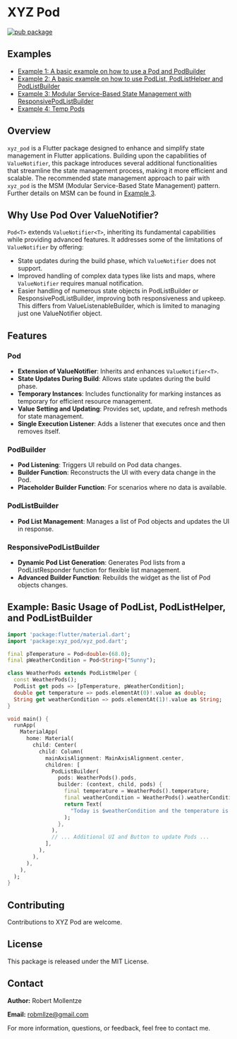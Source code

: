 # XYZ Pod

[![pub package](https://img.shields.io/pub/v/xyz_pod.svg)](https://pub.dev/packages/xyz_pod)

## Examples

- [Example 1: A basic example on how to use a Pod and PodBuilder](https://github.com/robmllze/xyz_pod/blob/main/more_examples/example_pod_builder/lib/main.dart)
- [Example 2: A basic example on how to use PodList, PodListHelper and PodListBuilder](https://github.com/robmllze/xyz_pod/blob/main/more_examples/example_pod_list_builder/lib/main.dart)
- [Example 3: Modular Service-Based State Management with ResponsivePodListBuilder](https://github.com/robmllze/xyz_pod/blob/main/more_examples/example_responsive_pod_list_builder/lib/main.dart)
- [Example 4: Temp Pods](https://github.com/robmllze/xyz_pod/blob/main/more_examples/example_temp_pods/lib/main.dart)

## Overview
`xyz_pod` is a Flutter package designed to enhance and simplify state management in Flutter applications. Building upon the capabilities of `ValueNotifier`, this package introduces several additional functionalities that streamline the state management process, making it more efficient and scalable. The recommended state management approach to pair with `xyz_pod` is the MSM (Modular Service-Based State Management) pattern. Further details on MSM can be found in [Example 3](https://github.com/robmllze/xyz_pod/blob/main/more_examples/example_responsive_pod_list_builder/lib/main.dart).

## Why Use Pod Over ValueNotifier?
`Pod<T>` extends `ValueNotifier<T>`, inheriting its fundamental capabilities while providing advanced features. It addresses some of the limitations of `ValueNotifier` by offering:
- State updates during the build phase, which `ValueNotifier` does not support.
- Improved handling of complex data types like lists and maps, where `ValueNotifier` requires manual notification.
- Easier handling of numerous state objects in PodListBuilder or ResponsivePodListBuilder, improving both responsiveness and upkeep. This differs from ValueListenableBuilder, which is limited to managing just one ValueNotifier object.

## Features

### Pod<T>
- **Extension of ValueNotifier**: Inherits and enhances `ValueNotifier<T>`.
- **State Updates During Build**: Allows state updates during the build phase.
- **Temporary Instances**: Includes functionality for marking instances as temporary for efficient resource management.
- **Value Setting and Updating**: Provides set, update, and refresh methods for state management.
- **Single Execution Listener**: Adds a listener that executes once and then removes itself.

### PodBuilder
- **Pod Listening**: Triggers UI rebuild on Pod data changes.
- **Builder Function**: Reconstructs the UI with every data change in the Pod.
- **Placeholder Builder Function**: For scenarios where no data is available.

### PodListBuilder
- **Pod List Management**: Manages a list of Pod objects and updates the UI in response.

### ResponsivePodListBuilder
- **Dynamic Pod List Generation**: Generates Pod lists from a PodListResponder function for flexible list management.
- **Advanced Builder Function**: Rebuilds the widget as the list of Pod objects changes.

## Example: Basic Usage of PodList, PodListHelper, and PodListBuilder

```dart
import 'package:flutter/material.dart';
import 'package:xyz_pod/xyz_pod.dart';

final pTemperature = Pod<double>(68.0);
final pWeatherCondition = Pod<String>("Sunny");

class WeatherPods extends PodListHelper {
  const WeatherPods();
  PodList get pods => [pTemperature, pWeatherCondition];
  double get temperature => pods.elementAt(0)!.value as double;
  String get weatherCondition => pods.elementAt(1)!.value as String;
}

void main() {
  runApp(
    MaterialApp(
      home: Material(
        child: Center(
          child: Column(
            mainAxisAlignment: MainAxisAlignment.center,
            children: [
              PodListBuilder(
                pods: WeatherPods().pods,
                builder: (context, child, pods) {
                  final temperature = WeatherPods().temperature;
                  final weatherCondition = WeatherPods().weatherCondition;
                  return Text(
                    "Today is $weatherCondition and the temperature is $temperature°F.",
                  );
                },
              ),
              // ... Additional UI and Button to update Pods ...
            ],
          ),
        ),
      ),
    ),
  );
}
```

## Contributing

Contributions to XYZ Pod are welcome.

## License

This package is released under the MIT License.

## Contact

**Author:** Robert Mollentze

**Email:** robmllze@gmail.com

For more information, questions, or feedback, feel free to contact me.